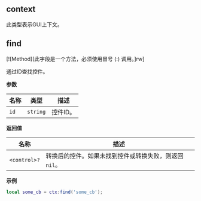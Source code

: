 ## context

此类型表示GUI上下文。

## find

[![Method][此字段是一个方法，必须使用冒号 (:) 调用。]rw]

通过ID查找控件。

**参数**

| 名称 | 类型 | 描述 |
| ---- | ---- | ----------- |
| `id` | `string` | 控件ID。 |

**返回值**

| 名称 | 描述 |
| ---- | ----------- |
| `<control>?` | 转换后的控件。如果未找到控件或转换失败，则返回 `nil`。 |

**示例**

```lua
local some_cb = ctx:find('some_cb');